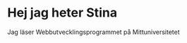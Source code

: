 <h1>Hej jag heter Stina</h1>
<p>Jag läser Webbutvecklingsprogrammet på Mittuniversitetet</p>

<!---
stinaRamona/stinaRamona is a ✨ special ✨ repository because its `README.md` (this file) appears on your GitHub profile.
You can click the Preview link to take a look at your changes.
--->
